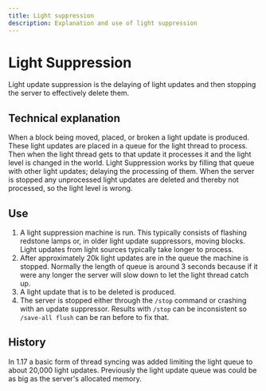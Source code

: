 ```yaml
---
title: Light suppression
description: Explanation and use of light suppression
---
```


# Light Suppression

Light update suppression is the delaying of light updates and then stopping the server to effectively delete them.

## Technical explanation
When a block being moved, placed, or broken a light update is produced. These light updates are placed in a queue for the light thread to process. Then when the light thread gets to that update it processes it and the light level is changed in the world. Light Suppression works by filling that queue with other light updates; delaying the processing of them. When the server is stopped any unprocessed light updates are deleted and thereby not processed, so the light level is wrong. 

## Use
1. A light suppression machine is run. This typically consists of flashing redstone lamps or, in older light update suppressors, moving blocks. Light updates from light sources typically take longer to process.
2. After approximately 20k light updates are in the queue the machine is stopped. Normally the length of queue is around 3 seconds because if it were any longer the server will slow down to let the light thread catch up. 
3. A light update that is to be deleted is produced.
4. The server is stopped either through the `/stop` command or crashing with an update suppressor. Results with `/stop` can be inconsistent so `/save-all flush` can be ran before to fix that. 

## History
In 1.17 a basic form of thread syncing was added limiting the light queue to about 20,000 light updates. Previously the light update queue was could be as big as the server's allocated memory.
